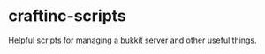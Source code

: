 craftinc-scripts
================

Helpful scripts for managing a bukkit server and other useful things.
